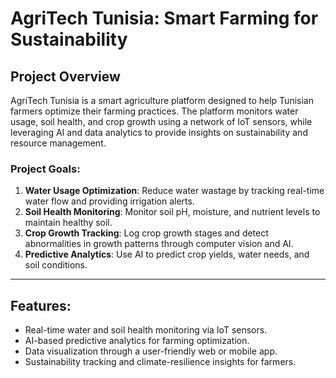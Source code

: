 # AgriTech Tunisia: Smart Farming for Sustainability

## Project Overview
AgriTech Tunisia is a smart agriculture platform designed to help Tunisian farmers optimize their farming practices. The platform monitors water usage, soil health, and crop growth using a network of IoT sensors, while leveraging AI and data analytics to provide insights on sustainability and resource management.

### Project Goals:
1. **Water Usage Optimization**: Reduce water wastage by tracking real-time water flow and providing irrigation alerts.
2. **Soil Health Monitoring**: Monitor soil pH, moisture, and nutrient levels to maintain healthy soil.
3. **Crop Growth Tracking**: Log crop growth stages and detect abnormalities in growth patterns through computer vision and AI.
4. **Predictive Analytics**: Use AI to predict crop yields, water needs, and soil conditions.

---

## Features:
- Real-time water and soil health monitoring via IoT sensors.
- AI-based predictive analytics for farming optimization.
- Data visualization through a user-friendly web or mobile app.
- Sustainability tracking and climate-resilience insights for farmers.
